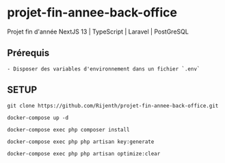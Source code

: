 # projet-fin-annee-back-office
Projet fin d'année NextJS 13 | TypeScript | Laravel | PostGreSQL

## Prérequis
    - Disposer des variables d'environnement dans un fichier `.env`

## SETUP
```git clone https://github.com/Rijenth/projet-fin-annee-back-office.git```

```docker-compose up -d```

```docker-compose exec php composer install```

```docker-compose exec php php artisan key:generate```

```docker-compose exec php php artisan optimize:clear```